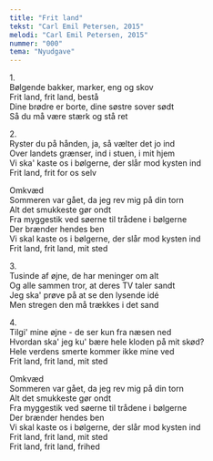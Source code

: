 ```yaml
---
title: "Frit land"
tekst: "Carl Emil Petersen, 2015"
melodi: "Carl Emil Petersen, 2015"
nummer: "000"
tema: "Nyudgave"
---
```

1.<br>
Bølgende bakker, marker, eng og skov<br>
Frit land, frit land, bestå<br>
Dine brødre er borte, dine søstre sover sødt<br>
Så du må være stærk og stå ret<br>

2.<br>
Ryster du på hånden, ja, så vælter det jo ind<br>
Over landets grænser, ind i stuen, i mit hjem<br>
Vi ska' kaste os i bølgerne, der slår mod kysten ind<br>
Frit land, frit for os selv<br>

Omkvæd<br>
Sommeren var gået, da jeg rev mig på din torn<br>
Alt det smukkeste gør ondt<br>
Fra myggestik ved søerne til trådene i bølgerne<br>
Der brænder hendes ben<br>
Vi skal kaste os i bølgerne, der slår mod kysten ind<br>
Frit land, frit land, mit sted<br>

3.<br>
Tusinde af øjne, de har meninger om alt<br>
Og alle sammen tror, at deres TV taler sandt<br>
Jeg ska' prøve på at se den lysende idé<br>
Men stregen den må trækkes i det sand<br>

4.<br>
Tilgi' mine øjne - de ser kun fra næsen ned<br>
Hvordan ska' jeg ku' bære hele kloden på mit skød?<br>
Hele verdens smerte kommer ikke mine ved<br>
Frit land, frit land, mit sted<br>

Omkvæd<br>
Sommeren var gået, da jeg rev mig på din torn<br>
Alt det smukkeste gør ondt<br>
Fra myggestik ved søerne til trådene i bølgerne<br>
Der brænder hendes ben<br>
Vi skal kaste os i bølgerne, der slår mod kysten ind<br>
Frit land, frit land, mit sted<br>
Frit land, frit land, frihed<br>
